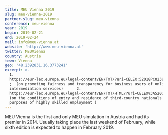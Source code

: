 ```yaml
---
title: MEU Vienna 2019
slug: meu-vienna-2019
partner-slug: meu-vienna
conference: meu-vienna
year: 2019
begin: 2019-02-21
end: 2019-02-24
mail: info@meu-vienna.at
website: 'http://www.meu-vienna.at'
twitter: MEUVienna
country: Austria
town: Vienna
geo: '48.2392831,16.3773241'
excerpt: >-
  1.
  https://eur-lex.europa.eu/legal-content/EN/TXT/?uri=CELEX:52018PC0238&fbclid=IwAR1ppqcVRq9JlsFbTzWmelkakxJKKRe2iIaE2tXnZpMNZQF6jFnGj4T_xmo
  ;  (on promoting fairness and transparency for business users of online
  intermediation services)      2.
  https://eur-lex.europa.eu/legal-content/EN/TXT/HTML/?uri=CELEX%3A52016PC0378&from=EN&fbclid=IwAR2YtXryJ7PW_yaZfPh40XABWyUPJ693yKKTPjflkd6bKrS5N47ux_gtT1k
  (on the conditions of entry and residence of third-country nationals for the
  purposes of highly skilled employment )
---
```

MEU Vienna is the first and only MEU simulation in Austria and had its premier in 2014. Usually taking place the last weekend of February, while sixth edition is expected to happen in February 2019.
